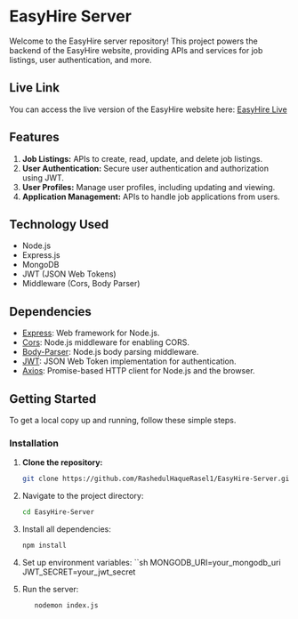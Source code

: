 # EasyHire Server

Welcome to the EasyHire server repository! This project powers the backend of the EasyHire website, providing APIs and services for job listings, user authentication, and more.

## Live Link

You can access the live version of the EasyHire website here: [EasyHire Live](https://easyhire-live-link.com)

## Features

1. **Job Listings:** APIs to create, read, update, and delete job listings.
2. **User Authentication:** Secure user authentication and authorization using JWT.
3. **User Profiles:** Manage user profiles, including updating and viewing.
4. **Application Management:** APIs to handle job applications from users.


## Technology Used

- Node.js
- Express.js
- MongoDB
- JWT (JSON Web Tokens)
- Middleware (Cors, Body Parser)


## Dependencies

- [Express](https://www.npmjs.com/package/express): Web framework for Node.js.
- [Cors](https://www.npmjs.com/package/cors): Node.js middleware for enabling CORS.
- [Body-Parser](https://www.npmjs.com/package/body-parser): Node.js body parsing middleware.
- [JWT](https://www.npmjs.com/package/jsonwebtoken): JSON Web Token implementation for authentication.
- [Axios](https://www.npmjs.com/package/axios): Promise-based HTTP client for Node.js and the browser.

## Getting Started

To get a local copy up and running, follow these simple steps.

### Installation

1. **Clone the repository:**
   ```sh
   git clone https://github.com/RashedulHaqueRasel1/EasyHire-Server.git

2. Navigate to the project directory:
   ```sh
   cd EasyHire-Server
   
3. Install all dependencies:
   ```sh
   npm install

4. Set up environment variables:
   ``sh
     MONGODB_URI=your_mongodb_uri
     JWT_SECRET=your_jwt_secret

5. Run the server:
   ```sh
      nodemon index.js
